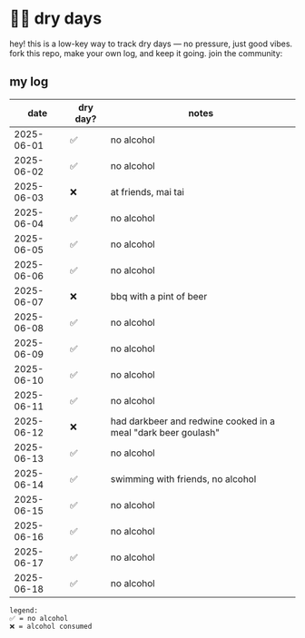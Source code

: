 # 💪🏼 dry days

hey! this is a low-key way to track dry days — no pressure, just good vibes.  fork this repo, make your own log, and keep it going.  join the community: 

## my log

| date       | dry day? | notes                                              |
|------------|----------|----------------------------------------------------|
| 2025-06-01 | ✅       | no alcohol                                         |
| 2025-06-02 | ✅       | no alcohol                                         |
| 2025-06-03 | ❌       | at friends, mai tai                                |
| 2025-06-04 | ✅       | no alcohol                                         |
| 2025-06-05 | ✅       | no alcohol                                         |
| 2025-06-06 | ✅       | no alcohol                                         |
| 2025-06-07 | ❌       | bbq with a pint of beer                            |
| 2025-06-08 | ✅       | no alcohol                                         |
| 2025-06-09 | ✅       | no alcohol                                         |
| 2025-06-10 | ✅       | no alcohol                                         |
| 2025-06-11 | ✅       | no alcohol                                         |
| 2025-06-12 | ❌       | had darkbeer and redwine cooked in a meal  "dark beer goulash" |
| 2025-06-13 | ✅       | no alcohol                                         |
| 2025-06-14 | ✅       | swimming with  friends, no alcohol                 |
| 2025-06-15 | ✅       | no alcohol                                         |
| 2025-06-16 | ✅       | no alcohol                                         |
| 2025-06-17 | ✅       | no alcohol                                         |
| 2025-06-18 | ✅       | no alcohol                                         |
```
legend:
✅ = no alcohol
❌ = alcohol consumed
```
